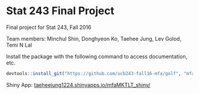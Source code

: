# Stat 243 Final ProjectFinal project for Stat 243, Fall 2016Team members: Minchul Shin, Donghyeon Ko, Taehee Jung, Lev Golod, Temi N LalInstall the package with the following command to access documentation, etc.```rdevtools::install_git("https://github.com/ucb243-fall16-mfa/golf", "mfaMKTLT")```Shiny App: [taeheejung1224.shinyapps.io/mfaMKTLT_shiny/](https://taeheejung1224.shinyapps.io/mfaMKTLT_shiny/)